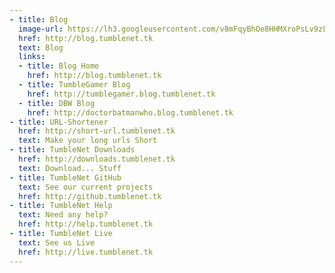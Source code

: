 ```yaml
---
- title: Blog
  image-url: https://lh3.googleusercontent.com/v8mFqyBhOe8HHMXroPsLv9zFz5C69AniIBbCKx8wD-VmjMdurRSu3u-431o3oZ3nC4zx6iPw73llaG_dLBdGeciBHybNYQSbiinQGt6DGhiHgrBncfTg5DGOnhn8MtTK5aDQWwE-Debb03rzsnd8rPJo5S807P4ynUjAs_LXe8dMDk7gNF0pd7t8o7rZIIA75zcvOZPXTJqNB6HAH5KUPjq-RIAGiJqxEfte2OzFu9mdtbeAGThWKBVkaPFhrIaDJeU-MYRTeZLeIviI20vmG-xnKXK4P7JGf5-7QEK_v51SJBVXbc4RGWrrneoHdyMV8qjMvOYZNtZvUD0g5FtJkuBHQL7kFIf33amjAqpa-e4Fq4vkIol8vYqxHDQloQyzdusWHiOdD1f2xL8EBcQ0WXNQIiGcqBq4qGOzqNhcMVMwtiYSgOrDACPS1_3p81mJCeSXZgKwqdI2N720JyvgGWXvs4fG9aC7-dWupnN2ijsKCtIEnuuBYNxIVtcI2M5PC7WPmMGdMsS08788qtFRRzYA6ZVHPUGBTlQvufNxRzgL_5GVTLvw3LEeozP_DOQc9BL7eBfRR48pRO30Snjosk8Is6hb-7M7huSR1gcr9TlZ_dXr=s589-no
  href: http://blog.tumblenet.tk
  text: Blog
  links:
  - title: Blog Home
    href: http://blog.tumblenet.tk
  - title: TumbleGamer Blog
    href: http://tumblegamer.blog.tumblenet.tk
  - title: DBW Blog
    href: http://doctorbatmanwho.blog.tumblenet.tk
- title: URL-Shortener
  href: http://short-url.tumblenet.tk
  text: Make your long urls Short
- title: TumbleNet Downloads
  href: http://downloads.tumblenet.tk
  text: Download... Stuff
- title: TumbleNet GitHub
  text: See our current projects
  href: http://github.tumblenet.tk
- title: TumbleNet Help
  text: Need any help?
  href: http://help.tumblenet.tk
- title: TumbleNet Live
  text: See us Live
  href: http://live.tumblenet.tk
---
```

